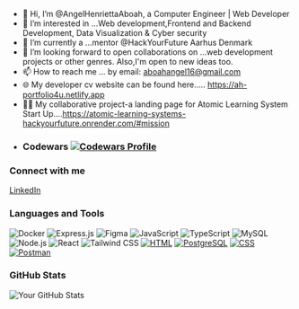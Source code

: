 - 👋 Hi, I’m @AngelHenriettaAboah, a Computer Engineer | Web Developer
- 👀 I’m interested in ...Web development,Frontend and Backend Development, Data Visualization & Cyber security
- 🌱 I’m currently a ...mentor @HackYourFuture Aarhus Denmark
- 💞️ I’m looking forward to open collaborations on ...web development projects or other genres. Also,I'm open to new ideas too.
- 📫 How to reach me ... by email: aboahangel16@gmail.com
- 🌐 My developer cv website can be found here..... https://ah-portfolio4u.netlify.app
- 👨‍🍳 My collaborative project-a landing page for Atomic Learning System Start Up....https://atomic-learning-systems-hackyourfuture.onrender.com/#mission
- ### Codewars [![Codewars Profile](https://www.codewars.com/users/AngelHenriettaAboah/badges/large)](https://www.codewars.com/users/AngelHenriettaAboah)

### Connect with me

[LinkedIn](https://www.linkedin.com/in/angel-henrietta-aboah-480085154)

### Languages and Tools

![Docker](https://img.shields.io/badge/-Docker-2496ED?style=flat-square&logo=docker&logoColor=white)
![Express.js](https://img.shields.io/badge/-Express.js-000000?style=flat-square&logo=express&logoColor=white)
![Figma](https://img.shields.io/badge/-Figma-F24E1E?style=flat-square&logo=figma&logoColor=white)
![JavaScript](https://img.shields.io/badge/-JavaScript-F7DF1E?style=flat-square&logo=javascript&logoColor=black)
![TypeScript](https://img.shields.io/badge/-TypeScript-3178C6?style=flat-square&logo=typescript&logoColor=white)
![MySQL](https://img.shields.io/badge/-MySQL-4479A1?style=flat-square&logo=mysql&logoColor=white)
![Node.js](https://img.shields.io/badge/-Node.js-339933?style=flat-square&logo=node.js&logoColor=white)
![React](https://img.shields.io/badge/-React-61DAFB?style=flat-square&logo=react&logoColor=black)
![Tailwind CSS](https://img.shields.io/badge/-Tailwind%20CSS-38B2AC?style=flat-square&logo=tailwind-css&logoColor=white)
[![HTML](https://img.shields.io/badge/-HTML-E34F26?style=flat-square&logo=html5&logoColor=white)](https://www.w3schools.com/html/)
[![PostgreSQL](https://img.shields.io/badge/-PostgreSQL-336791?style=flat-square&logo=postgresql&logoColor=white)](https://www.postgresql.org/)
[![CSS](https://img.shields.io/badge/-CSS-1572B6?style=flat-square&logo=css3&logoColor=white)](https://www.w3schools.com/css/)
[![Postman](https://img.shields.io/badge/-Postman-FF6C37?style=flat-square&logo=postman&logoColor=white)](https://www.postman.com/)

### GitHub Stats

![Your GitHub Stats](https://github-readme-stats.vercel.app/api?username=AngelHenriettaAboah&show_icons=true&theme=radical)


<!---
AngelHenriettaAboah/AngelHenriettaAboah is a ✨ special ✨ repository because its `README.md` (this file) appears on your GitHub profile.
You can click the Preview link to take a look at your changes.
--->
